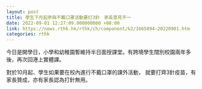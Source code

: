 ```yaml
---
layout: post
title: 學生下月起參與不戴口罩活動要打3針　家長意見不一
date: 2022-09-01 12:27:09.000000000 +08:00
link: https://news.rthk.hk/rthk/ch/component/k2/1665094-20220901.htm
categories: rthk
---
```


今日是開學日，小學和幼稚園暫維持半日面授課堂。有跨境學生闊別校園兩年多後，再次回港上實體課。

對於10月起、學生如果要在校內進行不戴口罩的課外活動， 就要打齊3針疫苗，有家長贊成，亦有家長認為打針無用。
